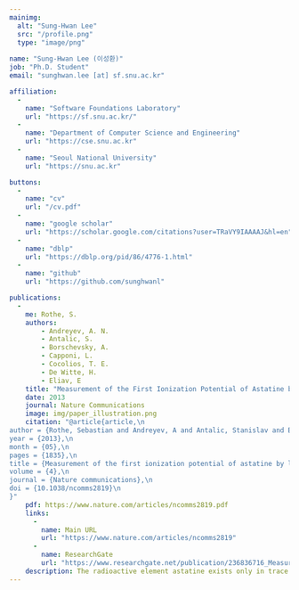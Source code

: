 ```yaml
---
mainimg:
  alt: "Sung-Hwan Lee"
  src: "/profile.png"
  type: "image/png"
  
name: "Sung-Hwan Lee (이성환)"
job: "Ph.D. Student"
email: "sunghwan.lee [at] sf.snu.ac.kr"

affiliation:
  -
    name: "Software Foundations Laboratory"
    url: "https://sf.snu.ac.kr/"
  -
    name: "Department of Computer Science and Engineering"
    url: "https://cse.snu.ac.kr"
  -
    name: "Seoul National University"
    url: "https://snu.ac.kr"

buttons:
  -
    name: "cv"
    url: "/cv.pdf"
  -
    name: "google scholar"
    url: "https://scholar.google.com/citations?user=TRaVY9IAAAAJ&hl=en"
  -
    name: "dblp"
    url: "https://dblp.org/pid/86/4776-1.html"
  -
    name: "github"
    url: "https://github.com/sunghwanl"

publications:
  - 
    me: Rothe, S. 
    authors:
        - Andreyev, A. N. 
        - Antalic, S.
        - Borschevsky, A.
        - Capponi, L.
        - Cocolios, T. E.
        - De Witte, H.
        - Eliav, E
    title: "Measurement of the First Ionization Potential of Astatine by Laser Ionization Spectroscopy"
    date: 2013
    journal: Nature Communications
    image: img/paper_illustration.png
    citation: "@article{article,\n
author = {Rothe, Sebastian and Andreyev, A and Antalic, Stanislav and Borschevsky, Anastasia and Capponi, Luigi and Cocolios, Thomas and De Witte, Hilde and Eliav, Ephraim and Fedorov, D.V. and Fedosseev, Valentin and Fink, D and Fritzsche, s and Ghys, Lars and Huyse, M and Imai, Nobuaki and Kaldor, U and Kudryavtsev, Yu and Koester, Ulli and Lane, J and Wendt, Klaus},\n
year = {2013},\n
month = {05},\n
pages = {1835},\n
title = {Measurement of the first ionization potential of astatine by laser ionization spectroscopy},\n
volume = {4},\n
journal = {Nature communications},\n
doi = {10.1038/ncomms2819}\n
}"
    pdf: https://www.nature.com/articles/ncomms2819.pdf
    links:
      -
        name: Main URL
        url: "https://www.nature.com/articles/ncomms2819"
      -
        name: ResearchGate
        url: "https://www.researchgate.net/publication/236836716_Measurement_of_the_first_ionization_potential_of_astatine_by_laser_ionization_spectroscopy"
    description: The radioactive element astatine exists only in trace amounts in nature. Its properties can therefore only be explored by study of the minute quantities of artificially produced isotopes or by performing theoretical calculations. One of the most important properties influencing the chemical behaviour is the energy required to remove one electron from the valence shell, referred to as the ionization potential.
---
```

